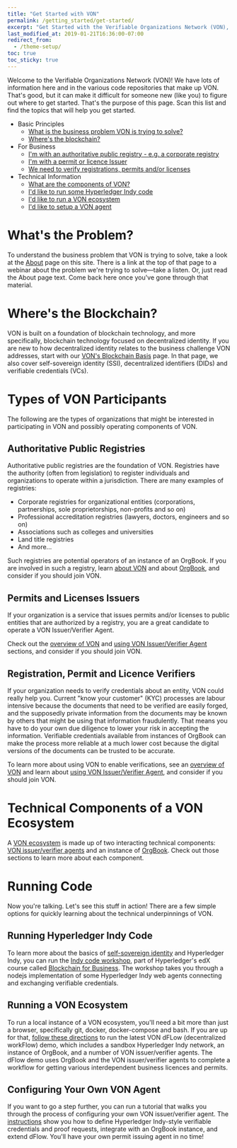 ```yaml
---
title: "Get Started with VON"
permalink: /getting_started/get-started/
excerpt: "Get Started with the Verifiable Organizations Network (VON), Self-Sovereign Identity and Verifiable Credentials to empower business."
last_modified_at: 2019-01-21T16:36:00-07:00
redirect_from:
  - /theme-setup/
toc: true
toc_sticky: true
---
```


Welcome to the Verifiable Organizations Network (VON)!  We have lots of information here and in the various code repositories that make up VON. That's good, but it can make it difficult for someone new (like you) to figure out where to get started. That's the purpose of this page.  Scan this list and find the topics that will help you get started.

- Basic Principles
  - [What is the business problem VON is trying to solve?](#whats-the-problem)
  - [Where's the blockchain?](#wheres-the-blockchain)
- For Business
  - [I'm with an authoritative public registry - e.g. a corporate registry](#authoritative-public-registries)
  - [I'm with a permit or licence Issuer](#permits-and-licenses-issuers)
  - [We need to verify registrations, permits and/or licenses](#registration-permit-and-licence-verifiers)
- Technical Information
  - [What are the components of VON?](#technical-components-of-a-von-ecosystem)
  - [I'd like to run some Hyperledger Indy code](#running-indy-code)
  - [I'd like to run a VON ecosystem](#running-a-von-ecosystem)
  - [I'd like to setup a VON agent](#configuring-your-own-von-agent)

# What's the Problem?

To understand the business problem that VON is trying to solve, take a look at the [About](/about) page on this site. There is a link at the top of that page to a webinar about the problem we're trying to solve&mdash;take a listen. Or, just read the About page text. Come back here once you've gone through that material.

# Where's the Blockchain?

VON is built on a foundation of blockchain technology, and more specifically, blockchain technology focused on decentralized identity. If you are new to how decentralized identity relates to the business challenge VON addresses, start with our [VON's Blockchain Basis](/getting_started/vons-blockchain-basis)  page. In that page, we also cover self-sovereign identity (SSI), decentralized identifiers (DIDs) and verifiable credentials (VCs).

# Types of VON Participants

The following are the types of organizations that might be interested in participating in VON and possibly operating components of VON.

## Authoritative Public Registries

Authoritative public registries are the foundation of VON. Registries have the authority (often from legislation) to register individuals and organizations to operate within a jurisdiction. There are many examples of registries:

- Corporate registries for organizational entities (corporations, partnerships, sole proprietorships, non-profits and so on)
- Professional accreditation registries (lawyers, doctors, engineers and so on)
- Associations such as colleges and universities
- Land title registries
- And more...

Such registries are potential operators of an instance of an OrgBook. If you are involved in such a registry, learn [about VON](/getting_started/von-overview) and about [OrgBook](/getting_started/orgbook), and consider if you should join VON.

## Permits and Licenses Issuers

If your organization is a service that issues permits and/or licenses to public entities that are authorized by a registry, you are a great candidate to operate a VON Issuer/Verifier Agent.

Check out the [overview of VON](/getting_started/von-overview) and [using VON Issuer/Verifier Agent](/getting_started/von-issuer-verifier-agent) sections, and consider if you should join VON.

## Registration, Permit and Licence Verifiers

If your organization needs to verify credentials about an entity, VON could really help you. Current "know your customer" (KYC) processes are labour intensive because the documents that need to be verified are easily forged, and the supposedly private information from the documents may be known by others that might be using that information fraudulently. That means you have to do your own due diligence to lower your risk in accepting the information. Verifiable credentials available from instances of OrgBook can make the process more reliable at a much lower cost because the digital versions of the documents can be trusted to be accurate.

To learn more about using VON to enable verifications, see an [overview of VON](/getting_started/von-overview) and learn about [using VON Issuer/Verifier Agent](/getting_started/von-issuer-verifier-agent), and consider if you should join VON.

# Technical Components of a VON Ecosystem

A [VON ecosystem](/getting_started/von-overview) is made up of two interacting technical components: [VON issuer/verifier agents](/getting_started/von-issuer-verifier-agent) and an instance of [OrgBook](/getting_started/orgbook). Check out those sections to learn more about each component.

# Running Code

Now you're talking. Let's see this stuff in action!  There are a few simple options for quickly learning about the technical underpinnings of VON.

## Running Hyperledger Indy Code

To learn more about the basics of [self-sovereign identity](/getting_started/vons-blockchain-basis#self-sovereign-identity) and Hyperledger Indy, you can run the [Indy code workshop](https://github.com/hyperledger/education/blob/master/LFS171x/indy-material/nodejs/README.md), part of Hyperledger's edX course called [Blockchain for Business](https://www.edx.org/course/blockchain-for-business-an-introduction-to-hyperledger-technologies). The workshop takes you through a nodejs implementation of some Hyperledger Indy web agents connecting and exchanging verifiable credentials.

## Running a VON Ecosystem

To run a local instance of a VON ecosystem, you'll need a bit more than just a browser, specifically git, docker, docker-compose and bash. If you are up for that, [follow these directions](https://github.com/bcgov/dFLow/blob/master/docker/VONQuickStartGuide.md) to run the latest VON dFLow (decentralized workFlow) demo, which includes a sandbox Hyperledger Indy network, an instance of OrgBook, and a number of VON issuer/verifier agents. The dFlow demo uses OrgBook and the VON issuer/verifier agents to complete a workflow for getting various interdependent business licences and permits.

## Configuring Your Own VON Agent

If you want to go a step further, you can run a tutorial that walks you through the process of configuring your own VON issuer/verifier agent. The [instructions](https://github.com/bcgov/von-agent-template/blob/master/GettingStartedTutorial.md) show you how to define Hyperledger Indy-style verifiable credentials and proof requests, integrate with an OrgBook instance, and extend dFlow. You'll have your own permit issuing agent in no time!
